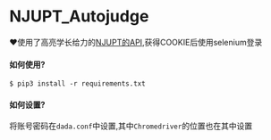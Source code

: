 # NJUPT_Autojudge

:heart:使用了高亮学长给力的[NJUPT的API](https://github.com/gaoliang/NJUPT-API),获得COOKIE后使用selenium登录



#### 如何使用?

```
$ pip3 install -r requirements.txt
```

#### 如何设置?

将账号密码在`dada.conf`中设置,其中`Chromedriver`的位置也在其中设置